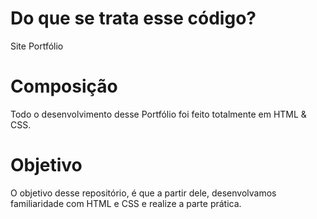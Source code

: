 # Do que se trata esse código?
Site Portfólio

# Composição
Todo o desenvolvimento desse Portfólio foi feito totalmente em HTML &amp; CSS.

# Objetivo
O objetivo desse repositório, é que a partir dele, desenvolvamos familiaridade com HTML e CSS e realize a parte prática.
